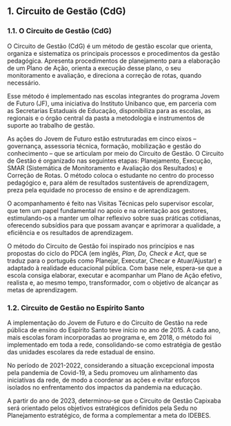 ## 1. Circuito de Gestão (CdG)

### 1.1. O Circuito de Gestão (CdG)

O Circuito de Gestão (CdG) é um método de gestão escolar que orienta, organiza e sistematiza os principais processos e procedimentos da gestão pedagógica. Apresenta procedimentos de planejamento para a elaboração de um Plano de Ação, orienta a execução desse plano, o seu monitoramento e avaliação, e direciona a correção de rotas, quando necessário.

Esse método é implementado nas escolas integrantes do programa Jovem de Futuro (JF), uma iniciativa do Instituto Unibanco que, em parceria com as Secretarias Estaduais de Educação, disponibiliza para as escolas, as regionais e o órgão central da pasta a metodologia e instrumentos de suporte ao trabalho de gestão.

As ações do Jovem de Futuro estão estruturadas em cinco eixos – governança, assessoria técnica, formação, mobilização e gestão do conhecimento – que se articulam por meio do Circuito de Gestão. O Circuito de Gestão é organizado nas seguintes etapas: Planejamento, Execução, SMAR (Sistemática de Monitoramento e Avaliação dos Resultados) e Correção de Rotas. O método coloca o estudante no centro do processo pedagógico e, para além de resultados sustentáveis de aprendizagem, preza pela equidade no processo de ensino e de aprendizagem.

O acompanhamento é feito nas Visitas Técnicas pelo supervisor escolar, que tem um papel fundamental no apoio e na orientação aos gestores, estimulando-os a manter um olhar reflexivo sobre suas práticas cotidianas, oferecendo subsídios para que possam avançar e aprimorar a qualidade, a eficiência e os resultados de aprendizagem.

O método do Circuito de Gestão foi inspirado nos princípios e nas propostas do ciclo do PDCA (em inglês, _Plan, Do, Check e Act_, que se traduz para o português como Planejar, Executar, Checar e Atuar/Ajustar) e adaptado à realidade educacional pública. Com base nele, espera-se que a escola consiga elaborar, executar e acompanhar um Plano de Ação efetivo, realista e, ao mesmo tempo, transformador, com o objetivo de alcançar as metas de aprendizagem.

### 1.2. Circuito de Gestão no Espírito Santo

A implementação do Jovem de Futuro e do Circuito de Gestão na rede pública de ensino do Espírito Santo teve início no ano de 2015. A cada ano, mais escolas foram incorporadas ao programa e, em 2018, o método foi implementado em toda a rede, consolidando-se como estratégia de gestão das unidades escolares da rede estadual de ensino.

No período de 2021-2022, considerando a situação excepcional imposta pela pandemia de Covid-19, a Sedu promoveu um alinhamento das iniciativas da rede, de modo a coordenar as ações e evitar esforços isolados no enfrentamento dos impactos da pandemia na educação.

A partir do ano de 2023, determinou-se que o Circuito de Gestão Capixaba será orientado pelos objetivos estratégicos definidos pela Sedu no Planejamento estratégico, de forma a complementar a meta do IDEBES.